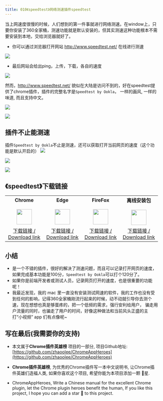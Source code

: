 ```yaml
---
title: 010《speedtest》网络测速插件speedtest
---
```

当上网速度很慢的时候，人们想到的第一件事就进行网络测速。在window上，只要你安装了360全家桶，测速功能就是默认安装的，但其实测速这种功能根本不需要安装到本地，交给浏览器就好了。

- 你可以通过浏览器打开网站 http://www.speedtest.net/ 在线进行测速

![](https://www.v2fy.com/asset/010_speedtest/9fb8383534ab40979fa56c21185b07fc.png)

- 最后网站会给出ping，上传，下载，各自的速度

![](https://www.v2fy.com/asset/010_speedtest/71dc8d85b4a74c8fbc0c311741fade7d.png)


然而，http://www.speedtest.net/ 貌似在大陆是访问不到的，好在speedtest提供了chrome插件，插件的完整名字是`Speedtest by Ookla`， 一样的画风, 一样的味道, 而且支持中文。

![](https://www.v2fy.com/asset/010_speedtest/d24ac44d88794366938fc4529c59f34c.png)



![](https://www.v2fy.com/asset/010_speedtest/c6963d49da8044cfb2ac722fc77ce444.png)



## 插件不止能测速

插件`Speedtest by Ookla`不止是测速，还可以获取打开当前网页的速度（这个功能是默认开启的）
![](https://www.v2fy.com/asset/010_speedtest/23378d582216478ba492e9a7dbcc8b30.png)

![](https://www.v2fy.com/asset/010_speedtest/283df580a21c431599db0c6ed5b2d6f2.png)


![](https://www.v2fy.com/asset/010_speedtest/de67c5646f9240849528f533adb05056.png)




## 《speedtest》下载链接

<table style="table-layout: fixed;">
<tbody>
<tr>
<td><div style="text-align: center;"><div style="font-weight: bold">Chrome</div><br/><div><img  style="width:50px; height:auto;" src="https://www.v2fy.com/asset/0i/ChromeAppHeroes/page/001_markdown_here.assets/chromeappheroes-chrome-icon.png"/></div></div></td>
<td><div style="text-align: center;" ><div style="font-weight: bold">Edge</div><br/><div><img style="width:50px; height:auto;" src="https://www.v2fy.com/asset/0i/ChromeAppHeroes/page/001_markdown_here.assets/chromeappheroes-edge-icon.png"/></div></div></td>
<td><div style="text-align: center;" ><div style="font-weight: bold">FireFox</div><br/><div><img  style="width:50px; height:auto;" src="https://www.v2fy.com/asset/0i/ChromeAppHeroes/page/001_markdown_here.assets/chromeappheroes-firefox-icon.png"/></div></div></td>
<td><div style="text-align: center;" ><div style="font-weight: bold">离线安装包</div><br/><div><img  style="width:50px; height:auto;" src="https://www.v2fy.com/asset/0i/ChromeAppHeroes/page/001_markdown_here.assets/chromeappheroes-github-download.png"/></div></div></td>
</tr>
<tr>
<td>
<div style="text-align: center;">
<a  href="https://chrome.google.com/webstore/detail/speedtest-by-ookla/pgjjikdiikihdfpoppgaidccahalehjh">下载链接 / Download link</a>
</div>
</td>
<td>
<div style="text-align: center;"><a  href="https://microsoftedge.microsoft.com/addons/detail/speedtest-by-ookla/eklcgjodcnhhcghpbhehhbnmjncbopcg?hl=zh-CN">下载链接 / Download link</a></div>
</td>
<td>
<div style="text-align: center;"><a  href="https://addons.mozilla.org/zh-CN/firefox/addon/speedtest-ookla-crx/">下载链接 / Download link</a></div>
</td>
<td>
<div style="text-align: center;"><a  href="https://raw.githubusercontent.com/zhaoolee/ChromeAppHeroes/master/backup/010-speedtest.zip">下载链接 / Download link</a></div>
</td>
</tr>
</tbody>
</table>





## 小结

- 是一个不错的插件，很好的解决了测速问题，而且可以记录打开网页的速度，如果完成基本功能是100分，`Speedtest by Ookla`可以打个120分了。
- 如果你是前端开发者或测试人员，记录网页打开的速度，也是很重要的功能呢！
- 我最近发现，我的 mac 里一直没有安装测试网速的软件，我的工作也没有受到任何的影响，记得360全家桶刚流行起来的时候，动不动就引导你去测个速，现在想想也真是够蛋疼的，把一个低频的需求，强行安利给用户， 骗走用户流量的同时，也骗走了用户的时间，好像这种做法和当前风头正盛的主打“小视频” app 们有点像呢~




## 写在最后(我需要你的支持)
- 本文属于**Chrome插件英雄榜** 项目的一部分, 项目Github地址: [https://github.com/zhaoolee/ChromeAppHeroes](https://github.com/zhaoolee/ChromeAppHeroes)

- **Chrome插件英雄榜**, 为优秀的Chrome插件写一本中文说明书, 让Chrome插件英雄们造福人类, 如果你喜欢这个项目, 希望你能为本项目添加一颗 🌟星.

- ChromeAppHeroes, Write a Chinese manual for the excellent Chrome plugin, let the Chrome plugin heroes benefit the human, If you like this project, I hope you can add a star 🌟 to this project.




